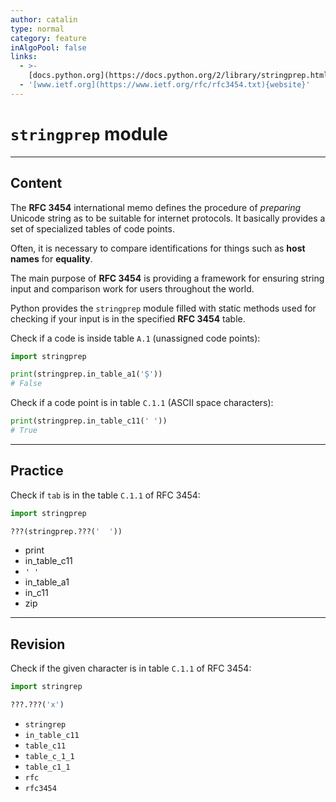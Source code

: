 ```yaml
---
author: catalin
type: normal
category: feature
inAlgoPool: false
links:
  - >-
    [docs.python.org](https://docs.python.org/2/library/stringprep.html){website}
  - '[www.ietf.org](https://www.ietf.org/rfc/rfc3454.txt){website}'
---
```


# `stringprep` module


---

## Content

The **RFC 3454** international memo defines the procedure of *preparing* Unicode string as to be suitable for internet protocols. It basically provides a set of specialized tables of code points.

Often, it is necessary to compare identifications for things such as **host names** for **equality**.

The main purpose of **RFC 3454** is providing a framework for ensuring string input and comparison work for users throughout the world.

Python provides the `stringprep` module filled with static methods used for checking if your input is in the specified **RFC 3454** table.

Check if a code is inside table `A.1` (unassigned code points):

```python
import stringprep

print(stringprep.in_table_a1('Ș'))
# False
```

Check if a code point is in table `C.1.1` (ASCII space characters):

```python
print(stringprep.in_table_c11(' '))
# True
```


---

## Practice

Check if `tab` is in the table `C.1.1` of RFC 3454:

```python
import stringprep

???(stringprep.???('  '))

```

- print
- in_table_c11
- `' '`
- in_table_a1
- in_c11
- zip


---

## Revision

Check if the given character is in table `C.1.1` of RFC 3454:

```python
import stringrep

???.???('x')
```

- `stringrep`
- `in_table_c11`
- `table_c11`
- `table_c_1_1`
- `table_c1_1`
- `rfc`
- `rfc3454`
